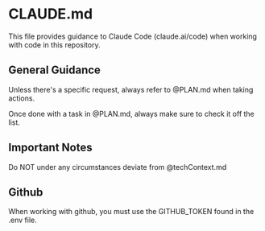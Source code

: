 # CLAUDE.md

This file provides guidance to Claude Code (claude.ai/code) when working with code in this repository.

## General Guidance

Unless there's a specific request, always refer to @PLAN.md when taking actions.

Once done with a task in @PLAN.md, always make sure to check it off the list.

## Important Notes

Do NOT under any circumstances deviate from @techContext.md

## Github

When working with github, you must use the GITHUB_TOKEN found in the .env file.